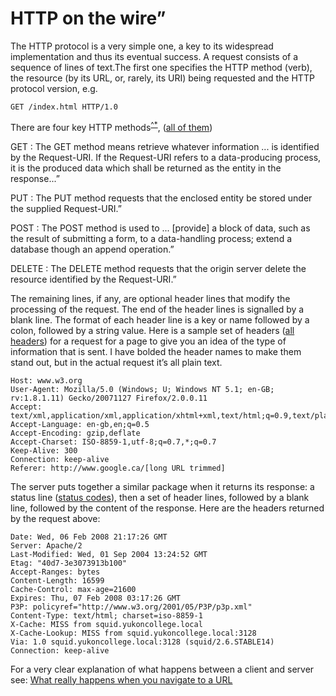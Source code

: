 # HTTP on the wire”

The HTTP protocol is a very simple one, a key to its widespread
implementation and thus its eventual success. A request consists of a
sequence of lines of text.The first one specifies the HTTP method
(verb), the resource (by its URL, or, rarely, its URI) being requested
and the HTTP protocol version, e.g.

    GET /index.html HTTP/1.0

There are four key HTTP
methods<sup>[^*](http://www.w3.org/Protocols/rfc2616/rfc2616-sec9.html)</sup>,
([all of them](http://en.wikipedia.org/wiki/Http#Request_methods))

GET
:   The GET method means retrieve whatever information ... is
    identified by the Request-URI. If the Request-URI refers to a
    data-producing process, it is the produced data which shall be
    returned as the entity in the response...”

PUT
:   The PUT method requests that the enclosed entity be stored under
    the supplied Request-URI.”

POST
:   The POST method is used to ... [provide] a block of data, such
    as the result of submitting a form, to a data-handling process;
    extend a database though an append operation.”

DELETE
:   The DELETE method requests that the origin server delete the
    resource identified by the Request-URI.”

The remaining lines, if any, are optional header lines that modify the
processing of the request. The end of the header lines is signalled by a
blank line. The format of each header line is a key or name followed by
a colon, followed by a string value. Here is a sample set of headers
([all headers](http://en.wikipedia.org/wiki/List_of_HTTP_headers)) for a
request for a page to give you an idea of the type of information that
is sent. I have bolded the header names to make them stand out, but in
the actual request it’s all plain text.

    Host: www.w3.org
    User-Agent: Mozilla/5.0 (Windows; U; Windows NT 5.1; en-GB; rv:1.8.1.11) Gecko/20071127 Firefox/2.0.0.11
    Accept: text/xml,application/xml,application/xhtml+xml,text/html;q=0.9,text/plain;q=0.8,image/png,*/*;q=0.5
    Accept-Language: en-gb,en;q=0.5
    Accept-Encoding: gzip,deflate
    Accept-Charset: ISO-8859-1,utf-8;q=0.7,*;q=0.7
    Keep-Alive: 300
    Connection: keep-alive
    Referer: http://www.google.ca/[long URL trimmed]

The server puts together a similar package when it returns its response:
a status line ([status
codes](http://en.wikipedia.org/wiki/List_of_HTTP_status_codes)), then a
set of header lines, followed by a blank line, followed by the content
of the response. Here are the headers returned by the request above:

    Date: Wed, 06 Feb 2008 21:17:26 GMT
    Server: Apache/2
    Last-Modified: Wed, 01 Sep 2004 13:24:52 GMT
    Etag: "40d7-3e3073913b100"
    Accept-Ranges: bytes
    Content-Length: 16599
    Cache-Control: max-age=21600
    Expires: Thu, 07 Feb 2008 03:17:26 GMT
    P3P: policyref="http://www.w3.org/2001/05/P3P/p3p.xml"
    Content-Type: text/html; charset=iso-8859-1
    X-Cache: MISS from squid.yukoncollege.local
    X-Cache-Lookup: MISS from squid.yukoncollege.local:3128
    Via: 1.0 squid.yukoncollege.local:3128 (squid/2.6.STABLE14)
    Connection: keep-alive

For a very clear explanation of what happens between a client and server
see: [What really happens when you navigate to a
URL](http://igoro.com/archive/what-really-happens-when-you-navigate-to-a-url/)

